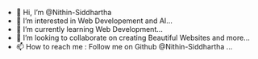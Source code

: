 - 👋 Hi, I’m @Nithin-Siddhartha
- 👀 I’m interested in Web Developement and AI...
- 🌱 I’m currently learning Web Development...
- 💞️ I’m looking to collaborate on creating Beautiful Websites and more...
- 📫 How to reach me : Follow me on Github @Nithin-Siddhartha ...

<!---
Nithin-Siddhartha/Nithin-Siddhartha is a ✨ special ✨ repository because its `README.md` (this file) appears on your GitHub profile.
You can click the Preview link to take a look at your changes.
--->
